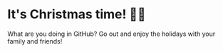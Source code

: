 # It's Christmas time! 🎄🎁

What are you doing in GitHub? Go out and enjoy the holidays with your family and friends!
